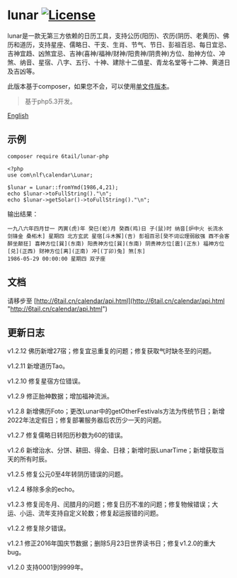 # lunar [![License](https://img.shields.io/badge/license-MIT-4EB1BA.svg?style=flat-square)](https://github.com/6tail/lunar-php/blob/master/LICENSE)

lunar是一款无第三方依赖的日历工具，支持公历(阳历)、农历(阴历、老黄历)、佛历和道历，支持星座、儒略日、干支、生肖、节气、节日、彭祖百忌、每日宜忌、吉神宜趋、凶煞宜忌、吉神(喜神/福神/财神/阳贵神/阴贵神)方位、胎神方位、冲煞、纳音、星宿、八字、五行、十神、建除十二值星、青龙名堂等十二神、黄道日及吉凶等。

此版本基于composer，如果您不会，可以使用[单文件版本](https://github.com/6tail/lunar-php-standalone)。

> 基于php5.3开发。

[English](https://github.com/6tail/lunar-php/blob/master/README_EN.md)

## 示例

    composer require 6tail/lunar-php
     
    <?php
    use com\nlf\calendar\Lunar;
     
    $lunar = Lunar::fromYmd(1986,4,21);
    echo $lunar->toFullString()."\n";
    echo $lunar->getSolar()->toFullString()."\n";

输出结果：

    一九八六年四月廿一 丙寅(虎)年 癸巳(蛇)月 癸酉(鸡)日 子(鼠)时 纳音[炉中火 长流水 剑锋金 桑柘木] 星期四 北方玄武 星宿[斗木獬](吉) 彭祖百忌[癸不词讼理弱敌强 酉不会客醉坐颠狂] 喜神方位[巽](东南) 阳贵神方位[巽](东南) 阴贵神方位[震](正东) 福神方位[兑](正西) 财神方位[离](正南) 冲[(丁卯)兔] 煞[东]
    1986-05-29 00:00:00 星期四 双子座

## 文档

请移步至 [http://6tail.cn/calendar/api.html](http://6tail.cn/calendar/api.html "http://6tail.cn/calendar/api.html")

## 更新日志

v1.2.12 佛历新增27宿；修复宜忌重复的问题；修复获取气时缺冬至的问题。

v1.2.11 新增道历Tao。

v1.2.10 修复星宿方位错误。

v1.2.9 修正胎神数据；增加福神流派。

v1.2.8 新增佛历Foto；更改Lunar中的getOtherFestivals方法为传统节日；新增2022年法定假日；修复部署服务器后农历少一天的问题。

v1.2.7 修复儒略日转阳历秒数为60的错误。

v1.2.6 新增治水、分饼、耕田、得金、日禄；新增时辰LunarTime；新增获取当天的所有时辰。

v1.2.5 修复公元0至4年转阴历错误的问题。

v1.2.4 移除多余的echo。

v1.2.3 修复闰冬月、闰腊月的问题；修复日历不准的问题；修复物候错误；大运、小运、流年支持自定义轮数；修复起运报错的问题。

v1.2.2 修复除夕错误。

v1.2.1 修正2016年国庆节数据；删除5月23日世界读书日；修复v1.2.0的重大bug。

v1.2.0 支持0001到9999年。
